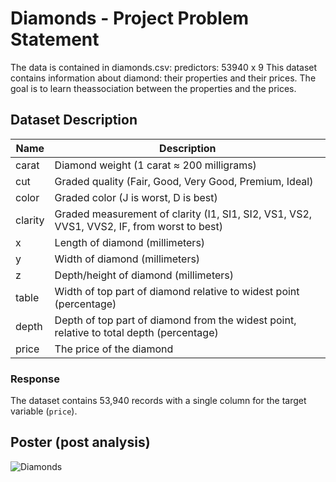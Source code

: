 # Diamonds - Project Problem Statement

The data is contained in diamonds.csv: 
predictors: 53940 x 9
This dataset contains information about diamond: their properties and their prices. The goal is to learn theassociation between the properties and the prices.

## Dataset Description

| **Name**   | **Description**                                                                 |
|------------|---------------------------------------------------------------------------------|
| carat      | Diamond weight (1 carat ≈ 200 milligrams)                                       |
| cut        | Graded quality (Fair, Good, Very Good, Premium, Ideal)                          |
| color      | Graded color (J is worst, D is best)                                           |
| clarity    | Graded measurement of clarity (I1, SI1, SI2, VS1, VS2, VVS1, VVS2, IF, from worst to best) |
| x          | Length of diamond (millimeters)                                                |
| y          | Width of diamond (millimeters)                                                 |
| z          | Depth/height of diamond (millimeters)                                          |
| table      | Width of top part of diamond relative to widest point (percentage)              |
| depth      | Depth of top part of diamond from the widest point, relative to total depth (percentage) |
| price      | The price of the diamond               

### Response
The dataset contains 53,940 records with a single column for the target variable (`price`).

## Poster (post analysis)
![Diamonds](https://github.com/user-attachments/assets/24717717-8565-4217-a0a2-328355ee0dab)
